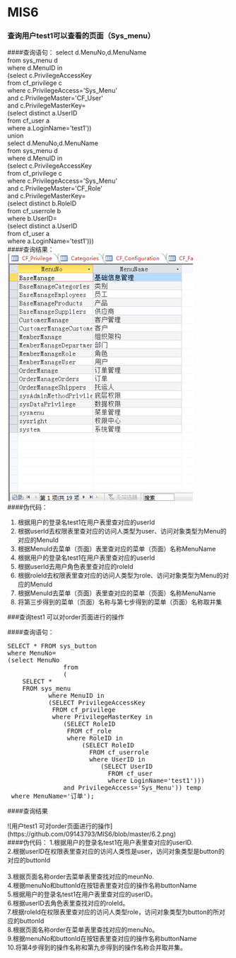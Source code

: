 # MIS6
### 查询用户test1可以查看的页面（Sys_menu）
####查询语句：
select d.MenuNo,d.MenuName  
from sys_menu d  
where d.MenuID in  
    (select c.PrivilegeAccessKey  
from cf_privilege c  
where c.PrivilegeAccess='Sys_Menu'   
and c.PrivilegeMaster='CF_User'  
and c.PrivilegeMasterKey=  
            (select distinct a.UserID  
        from cf_user a  
        where a.LoginName='test1'))  
union   
select d.MenuNo,d.MenuName  
from sys_menu d  
where d.MenuID in  
    (select c.PrivilegeAccessKey  
from cf_privilege c  
where c.PrivilegeAccess='Sys_Menu'   
and c.PrivilegeMaster='CF_Role'  
and c.PrivilegeMasterKey=  
            (select distinct b.RoleID  
        from cf_userrole b  
        where b.UserID=  
                    (select distinct a.UserID  
                from cf_user a  
                where a.LoginName='test1')))<br/>
####查询结果：
![用户test1可以查看到的页面](https://github.com/09143793/MIS6/blob/master/6.1.png)<br/>
####伪代码：
1.	根据用户的登录名test1在用户表里查对应的userId  
2.	根据userId去权限表里查对应的访问人类型为user、访问对象类型为Menu的对应的MenuId  
3.	根据MenuId去菜单（页面）表里查对应的菜单（页面）名称MenuName</br>
4.	 根据用户的登录名test1在用户表里查对应的userId</br>
5.	根据userId去用户角色表里查对应的roleId</br>
6.	根据roleId去权限表里查对应的访问人类型为role、访问对象类型为Menu的对应的MenuId</br>
7.	根据MenuId去菜单（页面）表里查对应的菜单（页面）名称MenuName</br>
8.	将第三步得到的菜单（页面）名称与第七步得到的菜单（页面）名称取并集</br>
<p>###查询test1 可以对order页面进行的操作</p>
<p>####查询语句：</p>
<pre>
SELECT * FROM sys_button
where MenuNo=
(select MenuNo
               from
               (
    SELECT * 
    FROM sys_menu 
           where MenuID in
           (SELECT PrivilegeAccessKey 
            FROM cf_privilege 
            where PrivilegeMasterKey in
               (SELECT RoleID 
                FROM cf_role 
                where RoleID in                
                    (SELECT RoleID                 
                      FROM cf_userrole                
                      where UserID in
                         (SELECT UserID 
                           FROM cf_user                  
                           where LoginName='test1')))
               and PrivilegeAccess='Sys_Menu')) temp
 where MenuName='订单');</pre>
 <p>####查询结果</p>
 ![用户test1 可对order页面进行的操作](https://github.com/09143793/MIS6/blob/master/6.2.png)<br/>
 ####伪代码：
 1.根据用户的登录名test1在用户表里查对应的userID.<br/>
 2.根据userID在权限表里查对应的访问人类性是user，访问对象类型是button的对应的buttonId<br/><br/>
 3.根据页面名称order去菜单表里查找对应的meunNo.<br/>
 4.根据menuNo和buttonId在按钮表里查对应的操作名称buttonName<br/>
 5.根据用户的登录名test1在用户表里查对应的userID。<br/>
 6.根据userID去角色表里查找对应的roleId。<br/>
 7.根据roleId在权限表里查对应的访问人类型role，访问对象类型为button的所对应的buttonId<br/>
 8.根据页面名称order在菜单表里查找对应的menuNo。<br/>
 9.根据menuNo和buttonId在按钮表里查对应的操作名称buttonName<br/>
 10.将第4步得到的操作名称和第九步得到的操作名称合并取并集。</p>
